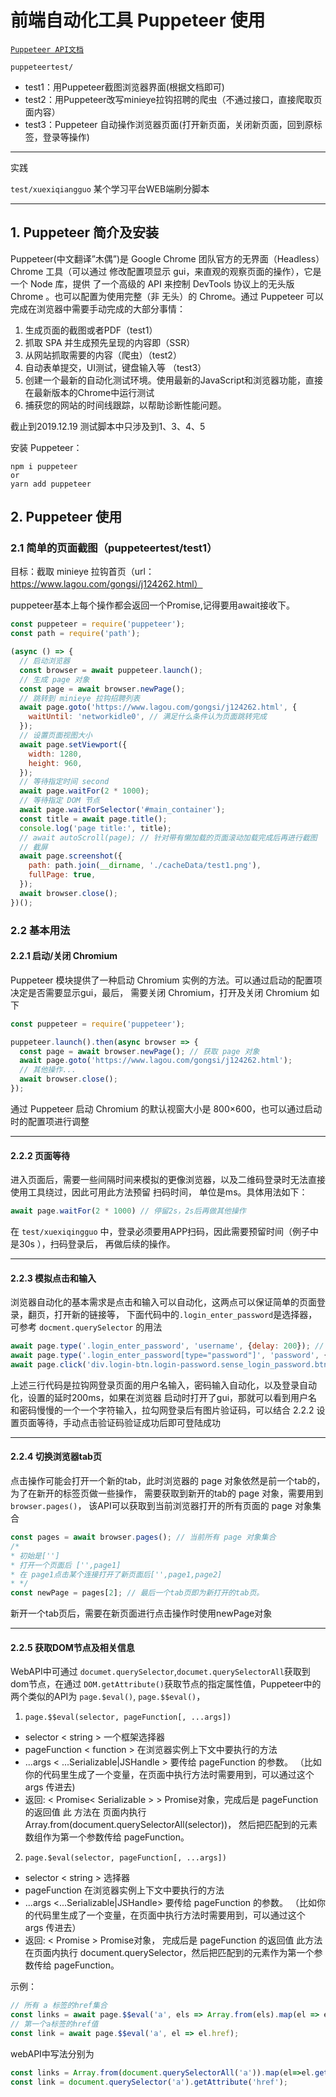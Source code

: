 # 前端自动化工具 Puppeteer 使用

[`Puppeteer API文档`](https://zhaoqize.github.io/puppeteer-api-zh_CN/#?product=Puppeteer&version=v2.0.0&show=outline)

`puppeteertest/`
* test1：用Puppeteer截图浏览器界面(根据文档即可)
* test2：用Puppeteer改写minieye拉钩招聘的爬虫（不通过接口，直接爬取页面内容）
* test3：Puppeteer 自动操作浏览器页面(打开新页面，关闭新页面，回到原标签，登录等操作)
---

实践  

`test/xuexiqiangguo` 某个学习平台WEB端刷分脚本

---

## 1. Puppeteer 简介及安装
Puppeteer(中文翻译”木偶”)是 Google Chrome 团队官方的无界面（Headless）Chrome 工具（可以通过
修改配置项显示 gui，来直观的观察页面的操作），它是一个 Node 库，提供 了一个高级的 API 来控制
DevTools 协议上的无头版 Chrome 。也可以配置为使用完整（非 无头）的 Chrome。通过 Puppeteer
可以完成在浏览器中需要手动完成的大部分事情：
1. 生成页面的截图或者PDF（test1）
2. 抓取 SPA 并生成预先呈现的内容即（SSR）
3. 从网站抓取需要的内容（爬虫）（test2）
4. 自动表单提交，UI测试，键盘输入等 （test3）
5. 创建一个最新的自动化测试环境。使用最新的JavaScript和浏览器功能，直接在最新版本的Chrome中运行测试
6. 捕获您的网站的时间线跟踪，以帮助诊断性能问题。 

截止到2019.12.19 测试脚本中只涉及到1、3、4、5

安装 Puppeteer：
 
```
npm i puppeteer
or
yarn add puppeteer
```

## 2. Puppeteer  使用
### 2.1 简单的页面截图（puppeteertest/test1）
目标：截取 minieye 拉钩首页（url：https://www.lagou.com/gongsi/j124262.html）
 
puppeteer基本上每个操作都会返回一个Promise,记得要用await接收下。

```javascript
const puppeteer = require('puppeteer');
const path = require('path');

(async () => {
  // 启动浏览器
  const browser = await puppeteer.launch();
  // 生成 page 对象
  const page = await browser.newPage();
  // 跳转到 minieye 拉钩招聘列表
  await page.goto('https://www.lagou.com/gongsi/j124262.html', {
    waitUntil: 'networkidle0', // 满足什么条件认为页面跳转完成
  });
  // 设置页面视图大小
  await page.setViewport({
    width: 1280,
    height: 960,
  });
  // 等待指定时间 second
  await page.waitFor(2 * 1000);
  // 等待指定 DOM 节点
  await page.waitForSelector('#main_container');
  const title = await page.title();
  console.log('page title:', title);
  // await autoScroll(page); // 针对带有懒加载的页面滚动加载完成后再进行截图
  // 截屏
  await page.screenshot({
    path: path.join(__dirname, './cacheData/test1.png'),
    fullPage: true,
  });
  await browser.close();
})();
```

### 2.2 基本用法
#### 2.2.1 启动/关闭 Chromium
Puppeteer 模块提供了一种启动 Chromium 实例的方法。可以通过启动的配置项决定是否需要显示gui，最后，
需要关闭 Chromium，打开及关闭 Chromium 如下 

```javascript
const puppeteer = require('puppeteer');

puppeteer.launch().then(async browser => {
  const page = await browser.newPage(); // 获取 page 对象
  await page.goto('https://www.lagou.com/gongsi/j124262.html');
  // 其他操作...
  await browser.close();
});
```
通过 Puppeteer 启动 Chromium 的默认视窗大小是 800×600，也可以通过启动时的配置项进行调整

---

#### 2.2.2 页面等待
进入页面后，需要一些间隔时间来模拟的更像浏览器，以及二维码登录时无法直接使用工具绕过，因此可用此方法预留
扫码时间， 单位是ms。具体用法如下：

```javascript
await page.waitFor(2 * 1000) // 停留2s，2s后再做其他操作
```
在 `test/xuexiqingguo` 中，登录必须要用APP扫码，因此需要预留时间（例子中是30s ），扫码登录后，
再做后续的操作。

---

#### 2.2.3 模拟点击和输入
浏览器自动化的基本需求是点击和输入可以自动化，这两点可以保证简单的页面登录，翻页，打开新的链接等，
下面代码中的`.login_enter_password`是选择器， 可参考 `docment.querySelector` 的用法

```javascript
await page.type('.login_enter_password', 'username', {delay: 200}); // 设置延时使输入更像人工操作
await page.type('.login_enter_password[type="password"]', 'password', {delay: 200});
await page.click('div.login-btn.login-password.sense_login_password.btn-green');
```
上述三行代码是拉钩网登录页面的用户名输入，密码输入自动化，以及登录自动化，设置的延时200ms，如果在浏览器
启动时打开了gui，那就可以看到用户名和密码慢慢的一个一个字符输入，拉勾网登录后有图片验证码，可以结合
2.2.2 设置页面等待，手动点击验证码验证成功后即可登陆成功

---

#### 2.2.4 切换浏览器tab页
点击操作可能会打开一个新的tab，此时浏览器的 page 对象依然是前一个tab的，
为了在新开的标签页做一些操作， 需要获取到新开的tab的 page 对象，需要用到 `browser.pages()`，
该API可以获取到当前浏览器打开的所有页面的 page 对象集合 

```javascript
const pages = await browser.pages(); // 当前所有 page 对象集合
/*
* 初始是['']
* 打开一个页面后 ['',page1]
* 在 page1点击某个连接打开了新页面后['',page1,page2]
* */
const newPage = pages[2]; // 最后一个tab页即为新打开的tab页。
```
新开一个tab页后，需要在新页面进行点击操作时使用newPage对象

---

#### 2.2.5 获取DOM节点及相关信息
WebAPI中可通过 `documet.querySelector`,`documet.querySelectorAll`获取到dom节点，在通过
`DOM.getAttribute()`获取节点的指定属性值，Puppeteer中的两个类似的API为 `page.$eval()`,
`page.$$eval()`，

1. `page.$$eval(selector, pageFunction[, ...args])`
 *  selector < string > 一个框架选择器
 *  pageFunction < function > 在浏览器实例上下文中要执行的方法
 *  ...args < ...Serializable|JSHandle > 要传给 pageFunction 的参数。
    （比如你的代码里生成了一个变量，在页面中执行方法时需要用到，可以通过这个 args 传进去)
 *  返回: < Promise< Serializable > > Promise对象，完成后是 pageFunction 的返回值 此 方法在
    页面内执行 Array.from(document.querySelectorAll(selector))，
    然后把匹配到的元素数组作为第一个参数传给 pageFunction。
2. `page.$eval(selector, pageFunction[, ...args])` 
  *   selector < string > 选择器 
  * pageFunction <function> 在浏览器实例上下文中要执行的方法
  * ...args <...Serializable|JSHandle> 要传给 pageFunction 的参数。
    （比如你的代码里生成了一个变量，在页面中执行方法时需要用到，可以通过这个 args 传进去） 
  * 返回: < Promise<Serializable > > Promise对象， 完成后是 pageFunction 的返回值
    此方法在页面内执行 document.querySelector，然后把匹配到的元素作为第一个参数传给
    pageFunction。
  
示例：

```javascript
// 所有 a 标签的href集合
const links = await page.$$eval('a', els => Array.from(els).map(el => el.href));
// 第一个a标签的href值
const link = await page.$$eval('a', el => el.href);

```
webAPI中写法分别为
```javascript
const links = Array.from(document.querySelectorAll('a')).map(el=>el.getAttribute('href'));
const link = document.querySelector('a').getAttribute('href');
```
